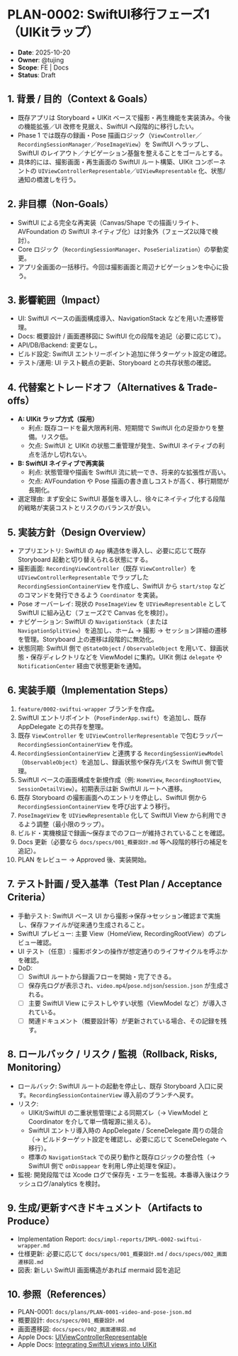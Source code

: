 # PLAN-0002: SwiftUI移行フェーズ1（UIKitラップ）

- **Date**: 2025-10-20
- **Owner**: @tujing
- **Scope**: FE | Docs
- **Status**: Draft

## 1. 背景 / 目的（Context & Goals）
- 既存アプリは Storyboard + UIKit ベースで撮影・再生機能を実装済み。今後の機能拡張／UI 改修を見据え、SwiftUI へ段階的に移行したい。
- Phase 1 では既存の録画・Pose 描画ロジック（`ViewController`／`RecordingSessionManager`／`PoseImageView`）を SwiftUI へラップし、SwiftUI のレイアウト／ナビゲーション基盤を整えることをゴールとする。
- 具体的には、撮影画面・再生画面の SwiftUI ルート構築、UIKit コンポーネントの `UIViewControllerRepresentable`／`UIViewRepresentable` 化、状態/通知の橋渡しを行う。

## 2. 非目標（Non-Goals）
- SwiftUI による完全な再実装（Canvas/Shape での描画リライト、AVFoundation の SwiftUI ネイティブ化）は対象外（フェーズ2以降で検討）。
- Core ロジック（`RecordingSessionManager`、`PoseSerialization`）の挙動変更。
- アプリ全画面の一括移行。今回は撮影画面と周辺ナビゲーションを中心に扱う。

## 3. 影響範囲（Impact）
- UI: SwiftUI ベースの画面構成導入、NavigationStack などを用いた遷移管理。
- Docs: 概要設計 / 画面遷移図に SwiftUI 化の段階を追記（必要に応じて）。
- API/DB/Backend: 変更なし。
- ビルド設定: SwiftUI エントリーポイント追加に伴うターゲット設定の確認。
- テスト/運用: UI テスト観点の更新、Storyboard との共存状態の確認。

## 4. 代替案とトレードオフ（Alternatives & Trade-offs）
- **A: UIKit ラップ方式（採用）**
  - 利点: 既存コードを最大限再利用、短期間で SwiftUI 化の足掛かりを整備。リスク低。
  - 欠点: SwiftUI と UIKit の状態二重管理が発生、SwiftUI ネイティブの利点を活かし切れない。
- **B: SwiftUI ネイティブで再実装**
  - 利点: 状態管理や描画を SwiftUI 流に統一でき、将来的な拡張性が高い。
  - 欠点: AVFoundation や Pose 描画の書き直しコストが高く、移行期間が長期化。
- 選定理由: まず安全に SwiftUI 基盤を導入し、徐々にネイティブ化する段階的戦略が実装コストとリスクのバランスが良い。

## 5. 実装方針（Design Overview）
- アプリエントリ: SwiftUI の `App` 構造体を導入し、必要に応じて既存 Storyboard 起動と切り替えられる状態にする。
- 撮影画面: `RecordingViewController`（既存 `ViewController`）を `UIViewControllerRepresentable` でラップした `RecordingSessionContainerView` を作成し、SwiftUI から `start/stop` などのコマンドを発行できるよう `Coordinator` を実装。
- Pose オーバーレイ: 現状の `PoseImageView` を `UIViewRepresentable` として SwiftUI に組み込む（フェーズ2で Canvas 化を検討）。
- ナビゲーション: SwiftUI の `NavigationStack`（または `NavigationSplitView`）を追加し、ホーム → 撮影 → セッション詳細の遷移を管理。Storyboard 上の遷移は段階的に無効化。
- 状態同期: SwiftUI 側で `@StateObject` / `ObservableObject` を用いて、録画状態・保存ディレクトリなどを ViewModel に集約。UIKit 側は `delegate` や `NotificationCenter` 経由で状態更新を通知。

## 6. 実装手順（Implementation Steps）
1. `feature/0002-swiftui-wrapper` ブランチを作成。
2. SwiftUI エントリポイント（`PoseFinderApp.swift`）を追加し、既存 AppDelegate との共存を整理。
3. 既存 `ViewController` を `UIViewControllerRepresentable` で包むラッパー `RecordingSessionContainerView` を作成。
4. `RecordingSessionContainerView` と連携する `RecordingSessionViewModel`（`ObservableObject`）を追加し、録画状態や保存先パスを SwiftUI 側で管理。
5. SwiftUI ベースの画面構成を新規作成（例: `HomeView`, `RecordingRootView`, `SessionDetailView`）。初期表示は新 SwiftUI ルートへ遷移。
6. 既存 Storyboard の撮影画面へのエントリを停止し、SwiftUI 側から `RecordingSessionContainerView` を呼び出すよう移行。
7. `PoseImageView` を `UIViewRepresentable` 化して SwiftUI View から利用できるよう調整（最小限のラップ）。
8. ビルド・実機検証で録画～保存までのフローが維持されていることを確認。
9. Docs 更新（必要なら `docs/specs/001_概要設計.md` 等へ段階的移行の補足を追記）。
10. PLAN をレビュー → Approved 後、実装開始。

## 7. テスト計画 / 受入基準（Test Plan / Acceptance Criteria）
- 手動テスト: SwiftUI ベース UI から撮影→保存→セッション確認まで実施し、保存ファイルが従来通り生成されること。
- SwiftUI プレビュー: 主要 View（HomeView, RecordingRootView）のプレビュー確認。
- UI テスト（任意）: 撮影ボタンの操作が想定通りのライフサイクルを呼ぶかを確認。
- DoD:
  - [ ] SwiftUI ルートから録画フローを開始・完了できる。
  - [ ] 保存先ログが表示され、`video.mp4`/`pose.ndjson`/`session.json` が生成される。
  - [ ] 主要 SwiftUI View にテストしやすい状態（ViewModel など）が導入されている。
  - [ ] 関連ドキュメント（概要設計等）が更新されている場合、その記録を残す。

## 8. ロールバック / リスク / 監視（Rollback, Risks, Monitoring）
- ロールバック: SwiftUI ルートの起動を停止し、既存 Storyboard 入口に戻す。`RecordingSessionContainerView` 導入前のブランチへ戻す。
- リスク:
  - UIKit/SwiftUI の二重状態管理による同期ズレ（→ ViewModel と Coordinator を介して単一情報源に揃える）。
  - SwiftUI エントリ導入時の AppDelegate / SceneDelegate 周りの競合（→ ビルドターゲット設定を確認し、必要に応じて SceneDelegate へ移行）。
  - 標準の `NavigationStack` での戻り動作と既存ロジックの整合性（→ SwiftUI 側で `onDisappear` を利用し停止処理を保証）。
- 監視: 開発段階では Xcode ログで保存先・エラーを監視。本番導入後はクラッシュログ/analytics を検討。

## 9. 生成/更新すべきドキュメント（Artifacts to Produce）
- Implementation Report: `docs/impl-reports/IMPL-0002-swiftui-wrapper.md`
- 仕様更新: 必要に応じて `docs/specs/001_概要設計.md` / `docs/specs/002_画面遷移図.md`
- 図表: 新しい SwiftUI 画面構造があれば mermaid 図を追記

## 10. 参照（References）
- PLAN-0001: `docs/plans/PLAN-0001-video-and-pose-json.md`
- 概要設計: `docs/specs/001_概要設計.md`
- 画面遷移図: `docs/specs/002_画面遷移図.md`
- Apple Docs: [UIViewControllerRepresentable](https://developer.apple.com/documentation/swiftui/uiviewcontrollerrepresentable)
- Apple Docs: [Integrating SwiftUI views into UIKit](https://developer.apple.com/tutorials/swiftui/interfacing-with-uikit)
